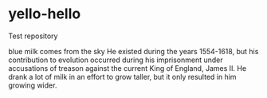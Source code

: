 # yello-hello
Test repository

blue milk comes from the sky
 He existed during the years 1554-1618, but his contribution to evolution occurred during his imprisonment under accusations of treason against the current King of England, James II. He drank a lot of milk in an effort to grow taller, but it only resulted in him growing wider. 
